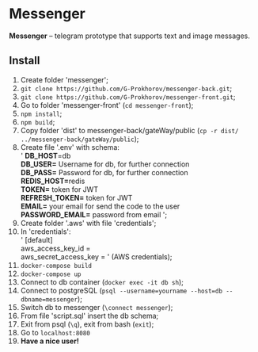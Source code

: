 <h1>Messenger</h1>
<p><b>Messenger</b> – telegram prototype that supports text and image
messages.</p>
<h2>Install</h2>
<ol>
    <li>Create folder 'messenger';</li>
    <li><code>git clone https://github.com/G-Prokhorov/messenger-back.git</code>;</li>
    <li><code>git clone https://github.com/G-Prokhorov/messenger-front.git</code>;</li>
    <li>Go to folder 'messenger-front' (<code>cd messenger-front</code>);</li>
    <li><code>npm install</code>;</li>
    <li><code>npm build</code>;</li>
    <li>Copy folder 'dist' to messenger-back/gateWay/public (<code>cp -r dist/ ../messenger-back/gateWay/public</code>);</li>
    <li>Create file '.env' with schema: <br/>'
        <b>DB_HOST</b>=db <br/>
        <b>DB_USER=</b> Username for db, for further connection<br/>
        <b>DB_PASS=</b> Password for db, for further connection<br/>
        <b>REDIS_HOST=</b>redis <br/>
        <b>TOKEN=</b> token for JWT<br/>
        <b>REFRESH_TOKEN=</b> token for JWT<br/>
        <b>EMAIL=</b> your email for send the code to the user<br/>
        <b>PASSWORD_EMAIL=</b> password from email
    ';</li>
    <li>Create folder '.aws' with file 'credentials';</li>
    <li>In 'credentials': <br/>'
        [default] <br/>
        aws_access_key_id = <br/> 
        aws_secret_access_key =
    ' (AWS credentials);</li>
    <li><code>docker-compose build</code></li>
    <li><code>docker-compose up</code></li>
    <li>Connect to db container (<code>docker exec -it db sh</code>);</li>
    <li>Connect to postgreSQL (<code>psql --username=yourname --host=db --dbname=messenger</code>);</li>
    <li>Switch db to messenger (<code>\connect messenger</code>);</li>
    <li>From file 'script.sql' insert the db schema;</li>
    <li>Exit from psql (<code>\q</code>), exit from bash (<code>exit</code>);</li>
    <li>Go to <code>localhost:8080</code></li>
    <li><b>Have a nice user!</b></li>
</ol>